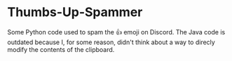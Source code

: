 # Thumbs-Up-Spammer
Some Python code used to spam the :thumbsup: emoji on Discord. The Java code is outdated because I, for some reason, didn't think about a way to direcly modify the contents of the clipboard.
